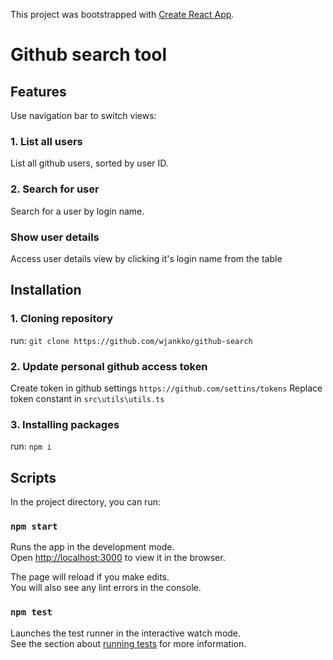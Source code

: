 
This project was bootstrapped with [Create React App](https://github.com/facebook/create-react-app).

# Github search tool

## Features

Use navigation bar to switch views:

### 1. List all users

List all github users, sorted by user ID.

### 2. Search for user

Search for a user by login name.

### Show user details

Access user details view by clicking it's login name from the table

## Installation

### 1. Cloning repository

run: `git clone https://github.com/wjankko/github-search`

### 2. Update personal github access token

Create token in github settings `https://github.com/settins/tokens`
Replace token constant in `src\utils\utils.ts`

### 3. Installing packages

run: `npm i`

## Scripts

In the project directory, you can run:

### `npm start`

Runs the app in the development mode.\
Open [http://localhost:3000](http://localhost:3000) to view it in the browser.

The page will reload if you make edits.\
You will also see any lint errors in the console.

### `npm test`

Launches the test runner in the interactive watch mode.\
See the section about [running tests](https://facebook.github.io/create-react-app/docs/running-tests) for more information.
